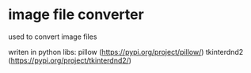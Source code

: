 # image file converter  
used to convert image files  


writen in python
libs:   pillow (https://pypi.org/project/pillow/)
        tkinterdnd2 (https://pypi.org/project/tkinterdnd2/)
